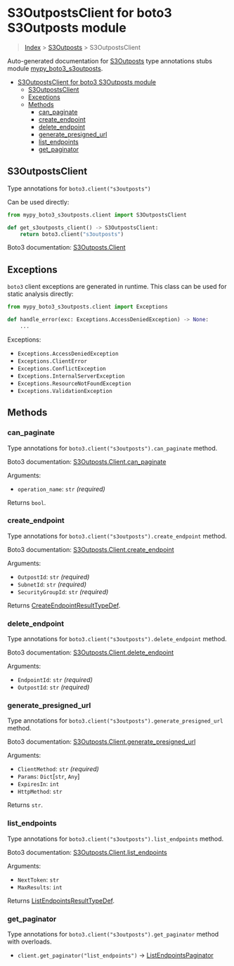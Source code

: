 # S3OutpostsClient for boto3 S3Outposts module

> [Index](../README.md) > [S3Outposts](./README.md) > S3OutpostsClient

Auto-generated documentation for
[S3Outposts](https://boto3.amazonaws.com/v1/documentation/api/latest/reference/services/s3outposts.html#S3Outposts)
type annotations stubs module
[mypy_boto3_s3outposts](https://pypi.org/project/mypy-boto3-s3outposts/).

- [S3OutpostsClient for boto3 S3Outposts module](#s3outpostsclient-for-boto3-s3outposts-module)
  - [S3OutpostsClient](#s3outpostsclient)
  - [Exceptions](#exceptions)
  - [Methods](#methods)
    - [can_paginate](#can_paginate)
    - [create_endpoint](#create_endpoint)
    - [delete_endpoint](#delete_endpoint)
    - [generate_presigned_url](#generate_presigned_url)
    - [list_endpoints](#list_endpoints)
    - [get_paginator](#get_paginator)

## S3OutpostsClient

Type annotations for `boto3.client("s3outposts")`

Can be used directly:

```python
from mypy_boto3_s3outposts.client import S3OutpostsClient

def get_s3outposts_client() -> S3OutpostsClient:
    return boto3.client("s3outposts")
```

Boto3 documentation:
[S3Outposts.Client](https://boto3.amazonaws.com/v1/documentation/api/latest/reference/services/s3outposts.html#S3Outposts.Client)

## Exceptions

`boto3` client exceptions are generated in runtime. This class can be used for
static analysis directly:

```python
from mypy_boto3_s3outposts.client import Exceptions

def handle_error(exc: Exceptions.AccessDeniedException) -> None:
    ...
```

Exceptions:

- `Exceptions.AccessDeniedException`
- `Exceptions.ClientError`
- `Exceptions.ConflictException`
- `Exceptions.InternalServerException`
- `Exceptions.ResourceNotFoundException`
- `Exceptions.ValidationException`

## Methods

### can_paginate

Type annotations for `boto3.client("s3outposts").can_paginate` method.

Boto3 documentation:
[S3Outposts.Client.can_paginate](https://boto3.amazonaws.com/v1/documentation/api/latest/reference/services/s3outposts.html#S3Outposts.Client.can_paginate)

Arguments:

- `operation_name`: `str` *(required)*

Returns `bool`.

### create_endpoint

Type annotations for `boto3.client("s3outposts").create_endpoint` method.

Boto3 documentation:
[S3Outposts.Client.create_endpoint](https://boto3.amazonaws.com/v1/documentation/api/latest/reference/services/s3outposts.html#S3Outposts.Client.create_endpoint)

Arguments:

- `OutpostId`: `str` *(required)*
- `SubnetId`: `str` *(required)*
- `SecurityGroupId`: `str` *(required)*

Returns
[CreateEndpointResultTypeDef](https://vemel.github.io/boto3_stubs_docs/mypy_boto3_s3outposts/type_defs.html#createendpointresulttypedef).

### delete_endpoint

Type annotations for `boto3.client("s3outposts").delete_endpoint` method.

Boto3 documentation:
[S3Outposts.Client.delete_endpoint](https://boto3.amazonaws.com/v1/documentation/api/latest/reference/services/s3outposts.html#S3Outposts.Client.delete_endpoint)

Arguments:

- `EndpointId`: `str` *(required)*
- `OutpostId`: `str` *(required)*

### generate_presigned_url

Type annotations for `boto3.client("s3outposts").generate_presigned_url`
method.

Boto3 documentation:
[S3Outposts.Client.generate_presigned_url](https://boto3.amazonaws.com/v1/documentation/api/latest/reference/services/s3outposts.html#S3Outposts.Client.generate_presigned_url)

Arguments:

- `ClientMethod`: `str` *(required)*
- `Params`: `Dict`\[`str`, `Any`\]
- `ExpiresIn`: `int`
- `HttpMethod`: `str`

Returns `str`.

### list_endpoints

Type annotations for `boto3.client("s3outposts").list_endpoints` method.

Boto3 documentation:
[S3Outposts.Client.list_endpoints](https://boto3.amazonaws.com/v1/documentation/api/latest/reference/services/s3outposts.html#S3Outposts.Client.list_endpoints)

Arguments:

- `NextToken`: `str`
- `MaxResults`: `int`

Returns
[ListEndpointsResultTypeDef](https://vemel.github.io/boto3_stubs_docs/mypy_boto3_s3outposts/type_defs.html#listendpointsresulttypedef).

### get_paginator

Type annotations for `boto3.client("s3outposts").get_paginator` method with
overloads.

- `client.get_paginator("list_endpoints")` ->
  [ListEndpointsPaginator](./paginators.md#listendpointspaginator)
